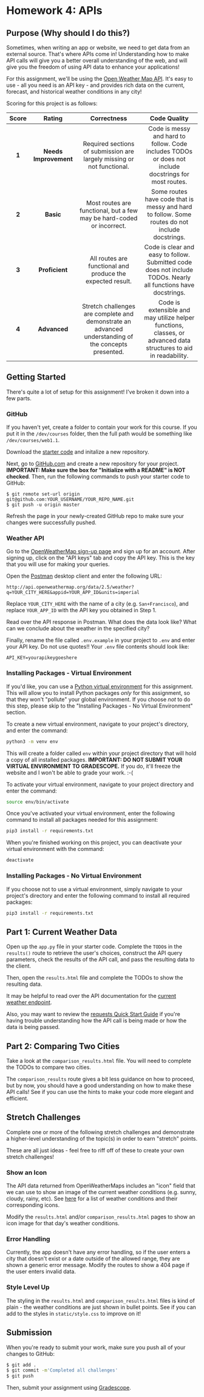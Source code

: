 # Homework 4: APIs

## Purpose (Why should I do this?)

Sometimes, when writing an app or website, we need to get data from an external source. That's where APIs come in! Understanding how to make API calls will give you a better overall understanding of the web, and will give you the freedom of using API data to enhance your applications!

For this assignment, we'll be using the [Open Weather Map API](https://openweathermap.org/api). It's easy to use - all you need is an API key - and provides rich data on the current, forecast, and historical weather conditions in any city!

Scoring for this project is as follows:

| Score | Rating | Correctness | Code Quality |
| :---: | :----: | :---------: | :----------: |
| **1** | **Needs Improvement** | Required sections of submission are largely missing or not functional. | Code is messy and hard to follow. Code includes TODOs or does not include docstrings for most routes. |
| **2** | **Basic** | Most routes are functional, but a few may be hard-coded or incorrect. | Some routes have code that is messy and hard to follow. Some routes do not include docstrings. |
| **3** | **Proficient** | All routes are functional and produce the expected result. | Code is clear and easy to follow. Submitted code does not include TODOs. Nearly all functions have docstrings. |
| **4** | **Advanced** | Stretch challenges are complete and demonstrate an advanced understanding of the concepts presented. | Code is extensible and may utilize helper functions, classes, or advanced data structures to aid in readability. |

## Getting Started

There's quite a lot of setup for this assignment! I've broken it down into a few parts.

### GitHub

If you haven't yet, create a folder to contain your work for this course. If you put it in the `/dev/courses` folder, then the full path would be something like `/dev/courses/web1.1`.

Download the [starter code](https://github.com/Tech-at-DU/ACS-1710-Homework-4-APIs-Starter) and initalize a new repository. 

Next, go to [GitHub.com](https://github.com) and create a new repository for your project. **IMPORTANT: Make sure the box for "Initialize with a README" is NOT checked**. Then, run the following commands to push your starter code to GitHub:

```
$ git remote set-url origin git@github.com:YOUR_USERNAME/YOUR_REPO_NAME.git
$ git push -u origin master
```

Refresh the page in your newly-created GitHub repo to make sure your changes were successfully pushed.

### Weather API

Go to the [OpenWeatherMap sign-up page](https://openweathermap.org/appid) and sign up for an account. After signing up, click on the "API keys" tab and copy the API key. This is the key that you will use for making your queries.

Open the [Postman](https://www.getpostman.com/downloads/) desktop client and enter the following URL:

```
http://api.openweathermap.org/data/2.5/weather?q=YOUR_CITY_HERE&appid=YOUR_APP_ID&units=imperial
```

Replace `YOUR_CITY_HERE` with the name of a city (e.g. `San+Francisco`), and replace `YOUR_APP_ID` with the API key you obtained in Step 1.

Read over the API response in Postman. What does the data look like? What can we conclude about the weather in the specified city?

Finally, rename the file called `.env.example` in your project to `.env` and enter your API key. Do not use quotes!! Your `.env` file contents should look like:

```
API_KEY=yourapikeygoeshere
```

### Installing Packages - Virtual Environment

If you'd like, you can use a [Python virtual environment](https://packaging.python.org/guides/installing-using-pip-and-virtual-environments/) for this assignment. This will allow you to install Python packages _only_ for this assignment, so that they won't "pollute" your global environment. If you choose _not_ to do this step, please skip to the "Installing Packages - No Virtual Environment" section.

To create a new virtual environment, navigate to your project's directory, and enter the command:

```bash
python3 -m venv env
```

This will create a folder called `env` within your project directory that will hold a copy of all installed packages. **IMPORTANT: DO NOT SUBMIT YOUR VIRTUAL ENVIRONMENT TO GRADESCOPE.** If you do, it'll freeze the website and I won't be able to grade your work. :-(

To activate your virtual environment, navigate to your project directory and enter the command:

```bash
source env/bin/activate
```

Once you've activated your virtual environment, enter the following command to install all packages needed for this assignment:

```bash
pip3 install -r requirements.txt
```

When you're finished working on this project, you can deactivate your virtual environment with the command:

```bash
deactivate
```

### Installing Packages - No Virtual Environment

If you choose not to use a virtual environment, simply navigate to your project's directory and enter the following command to install all required packages:

```bash
pip3 install -r requirements.txt
```

## Part 1: Current Weather Data

Open up the `app.py` file in your starter code. Complete the `TODO`s in the `results()` route to retrieve the user's choices, construct the API query parameters, check the results of the API call, and pass the resulting data to the client.

Then, open the `results.html` file and complete the TODOs to show the resulting data.

It may be helpful to read over the API documentation for the [current weather endpoint](https://openweathermap.org/current).

Also, you may want to review the [requests Quick Start Guide](https://requests.readthedocs.io/en/master/user/quickstart/) if you're having trouble understanding how the API call is being made or how the data is being passed.

## Part 2: Comparing Two Cities

Take a look at the `comparison_results.html` file. You will need to complete the TODOs to compare two cities.

The `comparison_results` route gives a bit less guidance on how to proceed, but by now, you should have a good understanding on how to make these API calls! See if you can use the hints to make your code more elegant and efficient.

## Stretch Challenges

Complete one or more of the following stretch challenges and demonstrate a higher-level understanding of the topic(s) in order to earn "stretch" points.

These are all just ideas - feel free to riff off of these to create your own stretch challenges!


### Show an Icon

The API data returned from OpenWeatherMaps includes an "icon" field that we can use to show an image of the current weather conditions (e.g. sunny, cloudy, rainy, etc). See [here](https://openweathermap.org/weather-conditions) for a list of weather conditions and their corresponding icons.

Modify the `results.html` and/or `comparison_results.html` pages to show an icon image for that day's weather conditions.

### Error Handling

Currently, the app doesn't have any error handling, so if the user enters a city that doesn't exist or a date outside of the allowed range, they are shown a generic error message. Modify the routes to show a 404 page if the user enters invalid data.

### Style Level Up

The styling in the `results.html` and `comparison_results.html` files is kind of plain - the weather conditions are just shown in bullet points. See if you can add to the styles in `static/style.css` to improve on it!

## Submission

When you're ready to submit your work, make sure you push all of your changes to GitHub:

```bash
$ git add .
$ git commit -m'Completed all challenges'
$ git push
```

Then, submit your assignment using [Gradescope](https://gradescope.com).
